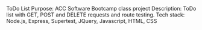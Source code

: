 ToDo List
Purpose: ACC Software Bootcamp class project
Description: ToDo list with GET, POST and DELETE requests and route testing.
Tech stack: Node.js, Express, Supertest, JQuery, Javascript, HTML, CSS